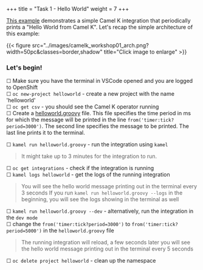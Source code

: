 +++
title = "Task 1 - Hello World"
weight = 7
+++

[This example](https://github.com/camel-k-integration-workshop/camel-k-workshop/tree/main/01-helloworld-example) demonstrates a simple Camel K integration that periodically prints a "Hello World from Camel K". Let's recap the simple architecture of this example:

{{< figure src="../images/camelk_workshop01_arch.png?width=50pc&classes=border,shadow" title="Click image to enlarge" >}}

### Let's begin!

&#9744; Make sure you have the terminal in VSCode opened and you are logged to OpenShift \
&#9744; `oc new-project helloworld` - create a new project with the name 'helloworld' \
&#9744; `oc get csv` - you should see the Camel K operator running \
&#9744; Create a [helloworld.groovy](https://github.com/camel-k-integration-workshop/camel-k-workshop/blob/main/01-helloworld-example/helloworld.groovy) file. This file specifies the time period in ms for which the message will be printed in the line `from('timer:tick?period=3000')`. The second line specifies the message to be printed. The last line prints it to the terminal.

&#9744; `kamel run helloworld.groovy` - run the integration using `kamel`
> It might take up to 3 minutes for the integration to run. 

&#9744; `oc get integrations` - check if the integration is running \
&#9744; `kamel logs helloworld` - get the logs of the running integration
> You will see the hello world message printing out in the terminal every 3 seconds
> If you run `kamel run helloworld.groovy --logs` in the beginning, you will see the logs showing in the terminal as well

&#9744; `kamel run helloworld.groovy --dev` - alternatively, run the integration in the `dev mode` \
&#9744; change the `from('timer:tick?period=3000')` to `from('timer:tick?period=5000')` in the `helloworld.groovy` file 
> The running integration will reload, a few seconds later you will see the hello world message printing out in the terminal every 5 seconds 

&#9744; `oc delete project helloworld` - clean up the namespace
